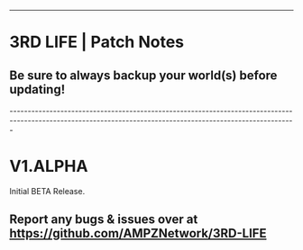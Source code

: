 ------------------------------------------------------------------------------------------------------------------------------------------------------------- 
# 3RD LIFE | Patch Notes
<h2>Be sure to always backup your world(s) before updating!</h2>
-------------------------------------------------------------------------------------------------------------------------------------------------------------
<h1>V1.ALPHA</h1>

Initial BETA Release.

Report any bugs & issues over at<br>
https://github.com/AMPZNetwork/3RD-LIFE
---------------------------------------------------------------------------------
